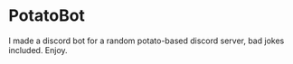 # PotatoBot
I made a discord bot for a random potato-based discord server, bad jokes included. Enjoy.
